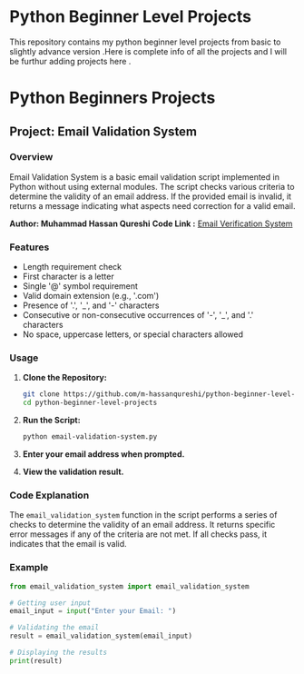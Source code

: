 # Python Beginner Level Projects

This repository contains my python beginner level projects from basic to slightly advance version .Here is complete info of all the projects and I will be furthur adding projects here .

# Python Beginners Projects

## Project: Email Validation System

### Overview

Email Validation System is a basic email validation script implemented in Python without using external modules. The script checks various criteria to determine the validity of an email address. If the provided email is invalid, it returns a message indicating what aspects need correction for a valid email.

**Author: Muhammad Hassan Qureshi**
**Code Link :** [Email Verification System](https://github.com/m-hassanqureshi/python-beginner-level-projects/blob/main/email-validation-system.py)
### Features

- Length requirement check
- First character is a letter
- Single '@' symbol requirement
- Valid domain extension (e.g., '.com')
- Presence of '.', '_', and '-' characters
- Consecutive or non-consecutive occurrences of '-', '_', and '.' characters
- No space, uppercase letters, or special characters allowed

### Usage

1. **Clone the Repository:**
    ```bash
    git clone https://github.com/m-hassanqureshi/python-beginner-level-projects.git
    cd python-beginner-level-projects
    ```

2. **Run the Script:**
    ```bash
    python email-validation-system.py
    ```

3. **Enter your email address when prompted.**

4. **View the validation result.**

### Code Explanation

The `email_validation_system` function in the script performs a series of checks to determine the validity of an email address. It returns specific error messages if any of the criteria are not met. If all checks pass, it indicates that the email is valid.

### Example

```python
from email_validation_system import email_validation_system

# Getting user input
email_input = input("Enter your Email: ")

# Validating the email
result = email_validation_system(email_input)

# Displaying the results
print(result)


